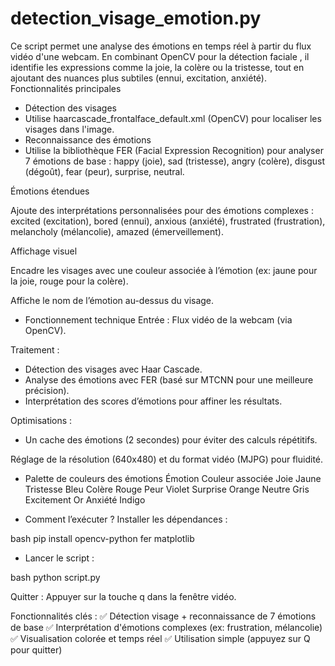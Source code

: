 # detection_visage_emotion.py
Ce script permet une analyse des émotions en temps réel à partir du flux vidéo d'une webcam. En combinant OpenCV pour la détection faciale , il identifie les expressions comme la joie, la colère ou la tristesse, tout en ajoutant des nuances plus subtiles (ennui, excitation, anxiété).
  Fonctionnalités principales
- Détection des visages
- Utilise haarcascade_frontalface_default.xml (OpenCV) pour localiser les visages dans l'image.
- Reconnaissance des émotions
- Utilise la bibliothèque FER (Facial Expression Recognition) pour analyser 7 émotions de base :
happy (joie), sad (tristesse), angry (colère), disgust (dégoût), fear (peur), surprise, neutral.

Émotions étendues

   Ajoute des interprétations personnalisées pour des émotions complexes :
excited (excitation), bored (ennui), anxious (anxiété), frustrated (frustration), melancholy (mélancolie), amazed (émerveillement).

Affichage visuel

Encadre les visages avec une couleur associée à l’émotion (ex: jaune pour la joie, rouge pour la colère).

Affiche le nom de l’émotion au-dessus du visage.

-  Fonctionnement technique
Entrée : Flux vidéo de la webcam (via OpenCV).

Traitement :
- Détection des visages avec Haar Cascade.
- Analyse des émotions avec FER (basé sur MTCNN pour une meilleure précision).
- Interprétation des scores d’émotions pour affiner les résultats.

Optimisations :
- Un cache des émotions (2 secondes) pour éviter des calculs répétitifs.

Réglage de la résolution (640x480) et du format vidéo (MJPG) pour fluidité.

- Palette de couleurs des émotions
Émotion	Couleur associée
Joie	Jaune
Tristesse	Bleu
Colère	Rouge
Peur	Violet
Surprise	Orange
Neutre	Gris
Excitement	Or
Anxiété	Indigo


- Comment l’exécuter ?
Installer les dépendances :

bash
pip install opencv-python fer matplotlib

- Lancer le script :

bash
python script.py

Quitter : Appuyer sur la touche q dans la fenêtre vidéo.

Fonctionnalités clés :
✅ Détection visage + reconnaissance de 7 émotions de base
✅ Interprétation d'émotions complexes (ex: frustration, mélancolie)
✅ Visualisation colorée et temps réel
✅ Utilisation simple (appuyez sur Q pour quitter)
